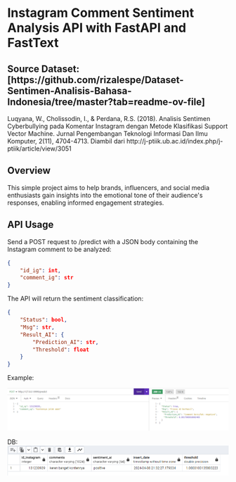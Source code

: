 <h1> Instagram Comment Sentiment Analysis API with FastAPI and FastText</h1>


<h2> Source Dataset: [https://github.com/rizalespe/Dataset-Sentimen-Analisis-Bahasa-Indonesia/tree/master?tab=readme-ov-file]</h2><p>Luqyana, W., Cholissodin, I., & Perdana, R.S. (2018). Analisis Sentimen Cyberbullying pada Komentar Instagram dengan Metode Klasifikasi Support Vector Machine. Jurnal Pengembangan Teknologi Informasi Dan Ilmu Komputer, 2(11), 4704-4713. Diambil dari http://j-ptiik.ub.ac.id/index.php/j-ptiik/article/view/3051</p>

## Overview
This simple project aims to help brands, influencers, and social media enthusiasts gain insights into the emotional tone of their audience's responses, enabling informed engagement strategies.

## API Usage
Send a POST request to /predict with a JSON body containing the Instagram comment to be analyzed:

```JSON
{
	"id_ig": int,
	"comment_ig": str
}
```

The API will return the sentiment classification:

```JSON
{
	"Status": bool,
	"Msg": str,
	"Result_AI": {
		"Prediction_AI": str,
		"Threshold": float
	}
}
```

Example:

![Alt text](images/Capture.PNG)

DB:
![Alt text](images/Capture_1.PNG)
